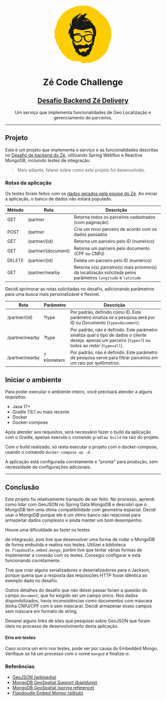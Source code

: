 <div align="center">
  <div>
    <img width="190px" src=".github/Ze_logo.png" alt="logo"/>
    <h1 align="center">Zé Code Challenge</h1>
  </div>
	<h2><a href="https://github.com/ZXVentures/ze-code-challenges/blob/master/backend_pt.md">Desafio Backend Zé Delivery</a></h2>
	<p>Um serviço que implementa funcionalidades de Geo Localização e gerenciamento de parceiros.</p>
</div>

---

## Projeto

Este é um projeto que implementa o serviço e as funcionalidades descritas no [Desafio de backend do Zé](https://github.com/ZXVentures/ze-code-challenges/blob/master/backend_pt.md), utilizando Spring Webflux e Reactive MongoDB, incluindo testes de integração.

> Mais adiante, falarei sobre como este projeto foi desenvolvido.

### Rotas da aplicação

Os testes foram feitos com os [dados gerados pela equipe do Zé](https://github.com/ZXVentures/ze-code-challenges/blob/master/files/pdvs.json). Ao iniciar a aplicação, o banco de dados não estará populado.

| Método | Rota                | Descrição                                                                                                     |
|--------|---------------------|---------------------------------------------------------------------------------------------------------------|
| GET    | /partner            | Retorna todos os parceiros cadastrados (com paginação)                                                        |
| POST   | /partner            | Cria um novo parceiro de acordo com os dados passados                                                         |
| GET    | /partner/{id}       | Retorna um parceiro pelo ID (numérico)                                                                        |
| GET    | /partner/{document} | Retorna um parceiro pelo documento (CPF ou CNPJ)                                                              |
| DELETE | /partner/{id}       | Deleta um parceiro pelo ID (numérico)                                                                         |
| GET    | /partner/nearby     | Retorna o(s) parceiro(s) mais próximo(s) da localização solicitada pelos parâmetros `longitude` e `latitude` |


Decidi aprimorar as rotas solicitadas no desafio, adicionando parâmetros para uma busca mais personalizável e flexível.

| Rota            | Parâmetro   | Descrição                                                                                                                                                |
|-----------------|-------------|----------------------------------------------------------------------------------------------------------------------------------------------------------|
| /partner/{id}   | ?type       | Por padrão, definido como ID. Este parâmetro sinaliza se a pesquisa será por ID ou Documento (`type=document`).                                          |
| /partner/nearby | ?type       | Por padrão, não é definido. Este parâmetro sinaliza qual o tipo de dados o cliente deseja: apenas um parceiro (`type=?`) ou todos ao redor (`type=all`). |
| /partner/nearby | ?kilometers | Por padrão, não é definido. Este parâmetro de pesquisa serve para filtrar parceiros em um raio por quilômetros.                                          |

## Iniciar o ambiente

Para poder executar o ambiente inteiro, você precisará atender a alguns requisitos:
* Java 17+
* Gradle 7.6.1 ou mais recente
* Docker
* Docker-compose

Após atender aos requisitos, será necessário fazer o build da aplicação com o Gradle, apenas execute o comando `gradlew build` na raiz do projeto.

Com o build realizado, só resta executar o projeto com o docker-compose, usando o comando `docker-compose up -d`.

A aplicação está configurada corretamente e "pronta" para produção, sem necessidade de configurações adicionais.

---

## Conclusão

Este projeto foi relativamente tranquilo de ser feito. No processo, aprendi como lidar com GeoJSON no Spring Data MongoDB e descobri que o MongoDB tem uma ótima compatibilidade com geometria espacial. Decidi usar o MongoDB porque ele é um ótimo banco não relacional para armazenar dados complexos e ainda manter um bom desempenho.

Houve uma dificuldade ao fazer os testes

 de integração, pois tive que desenvolver uma forma de rodar o MongoDB de forma embutida e reativa nos testes. Utilizei a biblioteca `de.flapdoodle.embed.mongo`, porém tive que tentar várias formas de implementar a conexão com os testes. Consegui configurar e está funcionando corretamente.

Tive que criar alguns serializadores e deserializadores para o Jackson, porque queria que a resposta das requisições HTTP fosse idêntica ao exemplo dado no desafio.

Outros detalhes do desafio que não deixei passar foram a questão do campo `document`, que foi exigido ser um campo único. Nos dados disponibilizados, havia inconsistências como documentos com máscara (tinha CNPJ/CPF com e sem máscara). Decidi armazenar esses campos sem máscara em formato de string.

Deixarei alguns links de sites que pesquisei sobre GeoJSON que foram úteis no processo de desenvolvimento desta aplicação.

#### Erro em testes
Caso ocorra um erro nos testes, pode ser por causa do Embedded Mongo. Verifique se há um processo com o nome `mongod` e finalize-o.

### Referências
* [GeoJSON (wikipedia)](https://en.wikipedia.org/wiki/GeoJSON)
* [MongoDB GeoSpatial Support (baeldung)](https://baeldung.com/mongodb-geospatial-support)
* [MongoDB GeoSpatial (spring reference)](https://docs.spring.io/spring-data/mongodb/docs/current/reference/html/#mongo.geospatial)
* [Flapdoodle Embed Mongo (github)](https://github.com/flapdoodle-oss/de.flapdoodle.embed.mongo)
